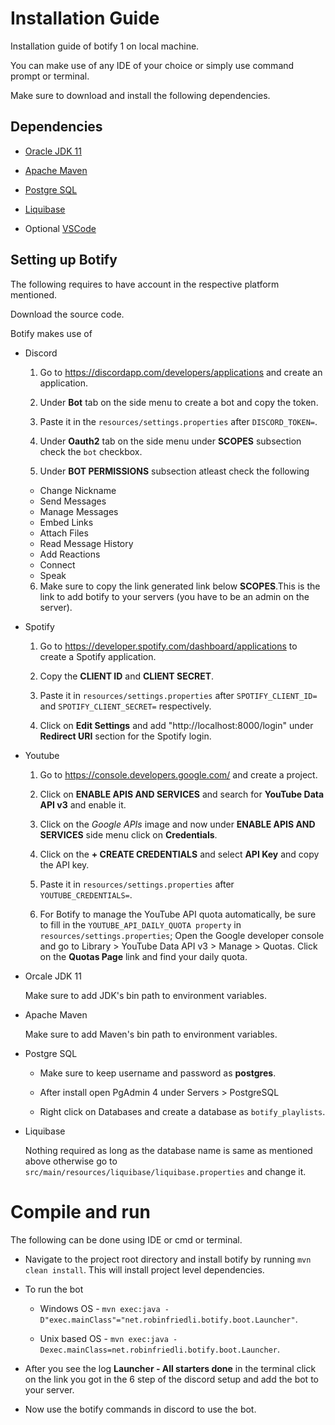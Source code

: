 # Installation Guide
Installation guide of botify 1 on local machine.

You can make use of any IDE of your choice or simply use command prompt or terminal.


Make sure to download and install the following dependencies.

## Dependencies
- [Oracle JDK 11](https://www.oracle.com/in/java/technologies/javase-jdk11-downloads.html)

- [Apache Maven](https://maven.apache.org/download.cgi)

- [Postgre SQL](https://www.postgresql.org/download/)

- [Liquibase](https://www.liquibase.org/download)

- Optional [VSCode](https://code.visualstudio.com/download)

## Setting up Botify
The following requires to have account in the respective platform mentioned.

Download the source code.

Botify makes use of 
- Discord

  1. Go to https://discordapp.com/developers/applications and create an application.
  
  2. Under **Bot** tab on the side menu to create a bot and copy the token.

  3. Paste it in the `resources/settings.properties` after `DISCORD_TOKEN=`.

  4. Under **Oauth2** tab on the side menu under **SCOPES** subsection check the `bot` checkbox.

  5. Under **BOT PERMISSIONS** subsection atleast check the following
  - Change Nickname
  - Send Messages
  - Manage Messages
  - Embed Links
  - Attach Files
  - Read Message History
  - Add Reactions
  - Connect
  - Speak

  6. Make sure to copy the link generated link below **SCOPES**.This is the link to add botify to your servers (you have to be an admin on the server).

- Spotify 
    1. Go to https://developer.spotify.com/dashboard/applications to create a Spotify application.

    2. Copy the **CLIENT ID** and **CLIENT SECRET**.

    3. Paste it in `resources/settings.properties` after `SPOTIFY_CLIENT_ID=` and `SPOTIFY_CLIENT_SECRET=` respectively.

    4. Click on **Edit Settings** and add "http://localhost:8000/login" under **Redirect URI**  section for the Spotify login.

- Youtube

    1. Go to https://console.developers.google.com/ and create a project.

    2. Click on **ENABLE APIS AND SERVICES** and search for **YouTube Data API v3** and enable it.

    3. Click on the *Google APIs* image and now under **ENABLE APIS AND SERVICES** side menu click on **Credentials**.
    
    4. Click on the **+ CREATE CREDENTIALS** and select **API Key** and copy the API key.

    5. Paste it in `resources/settings.properties` after `YOUTUBE_CREDENTIALS=`.

    6. For Botify to manage the YouTube API quota automatically, be sure to fill in the `YOUTUBE_API_DAILY_QUOTA property` in `resources/settings.properties`;
    Open the Google developer console and go to Library > YouTube Data API v3 > Manage > Quotas. Click on the **Quotas Page** link and find your daily quota.

- Orcale JDK 11

    Make sure to add JDK's bin path to environment variables.

- Apache Maven

    Make sure to add Maven's bin path to environment variables.

- Postgre SQL

    - Make sure to keep username and password as **postgres**.
    
    - After install open PgAdmin 4 under Servers > PostgreSQL 
    - Right click on Databases and create a database as `botify_playlists`.

- Liquibase 

    Nothing required as long as the database name is same as mentioned above otherwise go to `src/main/resources/liquibase/liquibase.properties` and change it.


# Compile and run
The following can be done using IDE or cmd or terminal.

- Navigate to the project root directory and install botify by running `mvn clean install`. This will install project level dependencies.

- To run the bot 
  - Windows OS -  `mvn exec:java -D"exec.mainClass"="net.robinfriedli.botify.boot.Launcher"`.

  - Unix based OS - `mvn exec:java -Dexec.mainClass=net.robinfriedli.botify.boot.Launcher`.

- After you see the log **Launcher - All starters done** in the terminal click on the link you got in the 6 step of the discord setup and add the bot to your server.

- Now use the botify commands in discord to use the bot.
